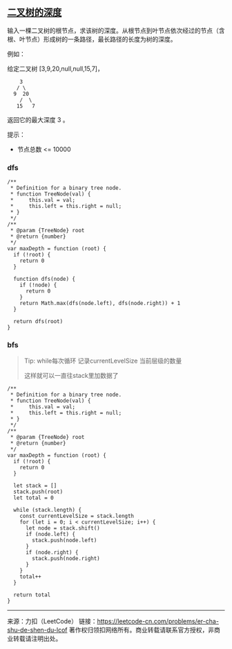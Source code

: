 ## [二叉树的深度](https://leetcode-cn.com/problems/er-cha-shu-de-shen-du-lcof/)

输入一棵二叉树的根节点，求该树的深度。从根节点到叶节点依次经过的节点（含根、叶节点）形成树的一条路径，最长路径的长度为树的深度。

例如：

给定二叉树 [3,9,20,null,null,15,7]，

        3
       / \
      9  20
        /  \
       15   7

返回它的最大深度 3 。

提示：

* 节点总数 <= 10000





###  dfs

```tsx
/**
 * Definition for a binary tree node.
 * function TreeNode(val) {
 *     this.val = val;
 *     this.left = this.right = null;
 * }
 */
/**
 * @param {TreeNode} root
 * @return {number}
 */
var maxDepth = function (root) {
  if (!root) {
    return 0
  }

  function dfs(node) {
    if (!node) {
      return 0
    }
    return Math.max(dfs(node.left), dfs(node.right)) + 1
  }

  return dfs(root)
}

```





### bfs

> Tip:   while每次循环 记录currentLevelSize 当前层级的数量 
>
> 这样就可以一直往stack里加数据了

```tsx
/**
 * Definition for a binary tree node.
 * function TreeNode(val) {
 *     this.val = val;
 *     this.left = this.right = null;
 * }
 */
/**
 * @param {TreeNode} root
 * @return {number}
 */
var maxDepth = function (root) {
  if (!root) {
    return 0
  }

  let stack = []
  stack.push(root)
  let total = 0

  while (stack.length) {
    const currentLevelSize = stack.length
    for (let i = 0; i < currentLevelSize; i++) {
      let node = stack.shift()
      if (node.left) {
        stack.push(node.left)
      }
      if (node.right) {
        stack.push(node.right)
      }
    }
    total++
  }

  return total
}
```













----

来源：力扣（LeetCode）
链接：https://leetcode-cn.com/problems/er-cha-shu-de-shen-du-lcof
著作权归领扣网络所有。商业转载请联系官方授权，非商业转载请注明出处。